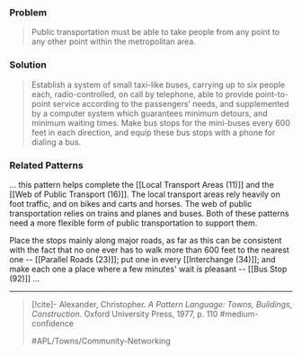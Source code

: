 ### Problem
>Public transportation must be able to take people from any point to any other point within the metropolitan area.

### Solution
>Establish a system of small taxi-like buses, carrying up to six people each, radio-controlled, on call by telephone, able to provide point-to-point service according to the passengers’ needs, and supplemented by a computer system which guarantees minimum detours, and minimum waiting times. Make bus stops for the mini-buses every 600 feet in each direction, and equip these bus stops with a phone for dialing a bus.

### Related Patterns
... this pattern helps complete the [[Local Transport Areas (11)]] and the [[Web of Public Transport (16)]]. The local transport areas rely heavily on foot traffic, and on bikes and carts and horses. The web of public transportation relies on trains and planes and buses. Both of these patterns need a more flexible form of public transportation to support them.

Place the stops mainly along major roads, as far as this can be consistent with the fact that no one ever has to walk more than 600 feet to the nearest one -- [[Parallel Roads (23)]]; put one in every [[Interchange (34)]]; and make each one a place where a few minutes' wait is pleasant -- [[Bus Stop (92)]] ...

---

> [!cite]- Alexander, Christopher. _A Pattern Language: Towns, Buildings, Construction_. Oxford University Press, 1977, p. 110
> #medium-confidence 
> 
> #APL/Towns/Community-Networking 